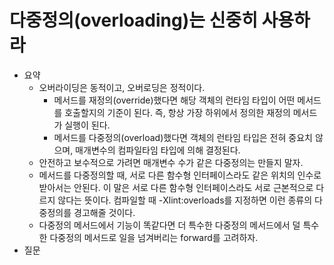 # 다중정의(overloading)는 신중히 사용하라
- 요약
  - 오버라이딩은 동적이고, 오버로딩은 정적이다.
    - 메서드를 재정의(override)했다면 해당 객체의 런타임 타입이 어떤 메서드를 호출할지의 기준이 된다. 즉, 항상 가장 하위에서 정의한 재정의 메서드가 실행이 된다.
    - 메서드를 다중정의(overload)했다면 객체의 런타임 타입은 전혀 중요치 않으며, 매개변수의 컴파일타임 타입에 의해 결정된다.
  - 안전하고 보수적으로 가려면 매개변수 수가 같은 다중정의는 만들지 말자.
  - 메서드를 다중정의할 때, 서로 다른 함수형 인터페이스라도 같은 위치의 인수로 받아서는 안된다. 이 말은 서로 다른 함수형 인터페이스라도 서로 근본적으로 다르지 않다는 뜻이다. 컴파일할 때 -Xlint:overloads를 지정하면 이런 종류의 다중정의를 경고해줄 것이다.
  - 다중정의 메서드에서 기능이 똑같다면 더 특수한 다중정의 메서드에서 덜 특수한 다중정의 메서드로 일을 넘겨버리는 forward를 고려하자.
- 질문